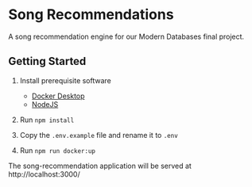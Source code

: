 # Song Recommendations
A song recommendation engine for our Modern Databases final project.

## Getting Started

1. Install prerequisite software
    - [Docker Desktop](https://www.docker.com/products/docker-desktop/)
    - [NodeJS](https://nodejs.org/en)

2. Run `npm install`
3. Copy the `.env.example` file and rename it to `.env`
4. Run `npm run docker:up`


The song-recommendation application will be served at http://localhost:3000/